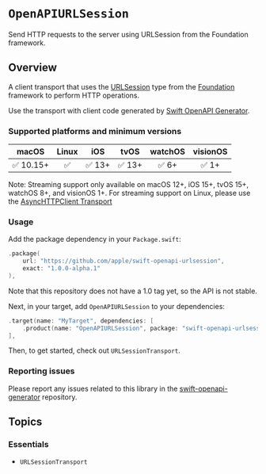 # ``OpenAPIURLSession``

Send HTTP requests to the server using URLSession from the Foundation framework. 

## Overview

A client transport that uses the [URLSession](https://developer.apple.com/documentation/foundation/urlsession) type from the [Foundation](https://developer.apple.com/documentation/foundation) framework to perform HTTP operations.

Use the transport with client code generated by [Swift OpenAPI Generator](https://github.com/apple/swift-openapi-generator).

### Supported platforms and minimum versions

| macOS     | Linux | iOS    | tvOS   | watchOS | visionOS |
| :-:       | :-:   | :-:    | :-:    | :-:     | :-:      |
| ✅ 10.15+ | ✅    | ✅ 13+ | ✅ 13+ | ✅ 6+   | ✅ 1+     |

Note: Streaming support only available on macOS 12+, iOS 15+, tvOS 15+, watchOS 8+, and visionOS 1+. For streaming support on Linux, please use the [AsyncHTTPClient Transport](https://github.com/swift-server/swift-openapi-async-http-client)

### Usage

Add the package dependency in your `Package.swift`:

```swift
.package(
    url: "https://github.com/apple/swift-openapi-urlsession",
    exact: "1.0.0-alpha.1"
),
```

Note that this repository does not have a 1.0 tag yet, so the API is not stable.

Next, in your target, add `OpenAPIURLSession` to your dependencies:

```swift
.target(name: "MyTarget", dependencies: [
    .product(name: "OpenAPIURLSession", package: "swift-openapi-urlsession"),
],
```

Then, to get started, check out ``URLSessionTransport``.

### Reporting issues

Please report any issues related to this library in the
[swift-openapi-generator](https://github.com/apple/swift-openapi-generator/issues)
repository.

## Topics

### Essentials

- ``URLSessionTransport``
